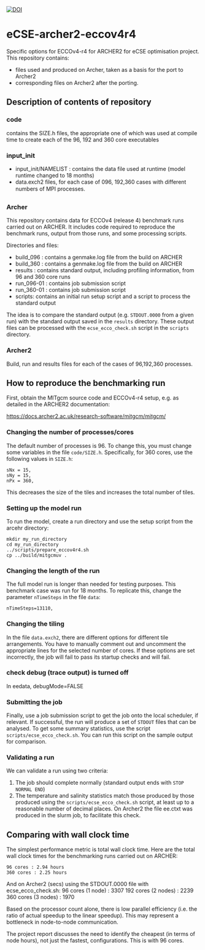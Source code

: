[![DOI](https://zenodo.org/badge/327038722.svg)](https://zenodo.org/badge/latestdoi/327038722)

# eCSE-archer2-eccov4r4

Specific options for ECCOv4-r4 for ARCHER2 for eCSE optimisation project. This repository contains:
 - files used and produced on Archer, taken as a basis for the port to Archer2
 - corresponding files on Archer2 after the porting.

## Description of contents of repository

### code
 contains the SIZE.h files, the appropriate one of which was used at compile time to create each of the 96, 192 and 360 core executables

### input_init
 - input_init/NAMELIST : contains the data file used at runtime (model runtime changed to 18 months)
 - data.exch2 files, for each case of 096, 192,360  cases with different numbers of MPI processes.

### Archer
This repository contains data for ECCOv4 (release 4) benchmark runs carried out on ARCHER. It includes code required to reproduce the benchmark runs, output from those runs, and some processing scripts.

Directories and files:
 - build_096 : contains a genmake.log file from the build on ARCHER
 - build_360 : contains a genmake.log file from the build on ARCHER
 - results : contains standard output, including profiling information, from 96 and 360 core runs
 - run_096-01 : contains job submission script
 - run_360-01 : contains job submission script
 - scripts: contains an initial run setup script and a script to process the standard output
 
The idea is to compare the standard output (e.g. ``STDOUT.0000`` from a given run) with the standard output saved in the ``results`` directory. These output files can be processed with the ``ecse_ecco_check.sh`` script in the ``scripts`` directory.

### Archer2
Build, run and results files for each of the cases of 96,192,360 processes.

## How to reproduce the benchmarking run

First, obtain the MITgcm source code and ECCOv4-r4 setup, e.g. as detailed in the ARCHER2 documentation:

https://docs.archer2.ac.uk/research-software/mitgcm/mitgcm/

### Changing the number of processes/cores
The default number of processes is 96. To change this, you must change some variables in the file ``code/SIZE.h``. Specifically, for 360 cores, use the following values in ``SIZE.h``:

    sNx = 15,
    sNy = 15,
    nPx = 360,
    
This decreases the size of the tiles and increases the total number of tiles. 

### Setting up the model run
To run the model, create a run directory and use the setup script from the arcehr directory:

    mkdir my_run_directory
    cd my_run_directory
    ../scripts/prepare_eccov4r4.sh
    cp ../build/mitgcmuv .
    
### Changing the length of the run
The full model run is longer than needed for testing purposes. This benchmark case was run for 18 months. To replicate this, change the parameter ``nTimeSteps`` in the file ``data``:

    nTimeSteps=13110,
    
### Changing the tiling
In the file ``data.exch2``, there are different options for different tile arrangements. You have to manually comment out and uncomment the appropriate lines for the selected number of cores. If these options are set incorrectly, the job will fail to pass its startup checks and will fail. 
    
### check debug (trace output) is turned off
In eedata, debugMode=FALSE

### Submitting the job    
Finally, use a job submission script to get the job onto the local scheduler, if relevant. If successful, the run will produce a set of ``STDOUT`` files that can be analysed. To get some summary statistics, use the script ``scripts/ecse_ecco_check.sh``. You can run this script on the sample output for comparison. 

### Validating a run
We can validate a run using two criteria:

  1. The job should complete normally (standard output ends with ``STOP NORMAL END``)
  2. The temperature and salinity statistics match those produced by those produced using the ``scripts/ecse_ecco_check.sh`` script, at least up to a reasonable number of decimal places. 
    On Archer2 the file ee.ctxt was produced in the slurm job, to facilitate this check.

## Comparing with wall clock time
The simplest performance metric is total wall clock time. Here are the total wall clock times for the benchmarking runs carried out on ARCHER:

    96 cores : 2.94 hours
    360 cores : 2.25 hours
  
And on Archer2 (secs) using the STDOUT.0000 file with ecse_ecco_check.sh:
    96 cores (1 node) : 3307
    192 cores (2 nodes) : 2239
    360 cores (3 nodes) : 1970 
  
Based on the processor count alone, there is low parallel efficiency (i.e. the ratio of actual speedup to the linear speedup). This  may represent a bottleneck in node-to-node communication.  

The project report discusses the need to identify the cheapest (in terms of node hours), not just the fastest, configurations. This is with 96 cores. 
